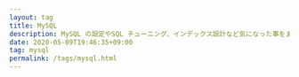 ```yaml
---
layout: tag
title: MySQL
description: MySQL の設定やSQL チューニング、インデックス設計など気になった事をまとめました。
date: 2020-05-09T19:46:35+09:00
tag: mysql
permalink: /tags/mysql.html
---
```

